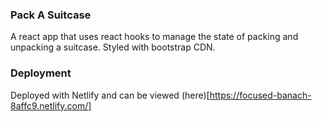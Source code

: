 
### Pack A Suitcase
A react app that uses react hooks to manage the state of packing and unpacking a suitcase. Styled with bootstrap CDN.

### Deployment
Deployed with Netlify and can be viewed (here)[https://focused-banach-8affc9.netlify.com/]